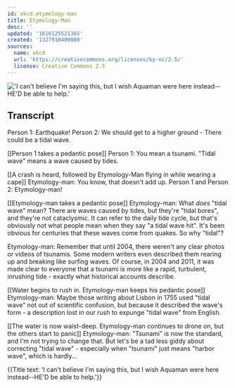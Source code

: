 ```yaml
---
id: xkcd.etymology-man
title: Etymology-Man
desc: ''
updated: '1616125521365'
created: '1327910400000'
sources:
  name: xkcd
  url: 'https://creativecommons.org/licenses/by-nc/2.5/'
  license: Creative Commons 2.5
---
```

!['I can't believe I'm saying this, but I wish Aquaman were here instead--HE'D be able to help.'](https://imgs.xkcd.com/comics/etymology_man.png)

## Transcript
Person 1: Earthquake!
Person 2: We should get to a higher ground - There could be a tidal wave.

[[Person 1 takes a pedantic pose]]
Person 1: You mean a tsunami. "Tidal wave" means a wave caused by tides.

[[A crash is heard, followed by Etymology-Man flying in while wearing a cape]]
Etymology-man: You know, that doesn't add up.
Person 1 and Person 2: Etymology-man!

[[Etymology-man takes a pedantic pose]]
Etymology-man: What *does* "tidal wave" mean? There are waves caused by tides, but they're "tidal bores", and they're not cataclysmic. It can refer to the daily tide cycle, but that's obviously not what people mean when they say "a tidal wave hit". It's been obvious for centuries that these waves come from quakes. So why "tidal"?

Etymology-man: Remember that until 2004, there weren't any clear photos or videos of tsunamis. Some modern writers even described them rearing up and breaking like surfing waves. Of course, in 2004 and 2011, it was made clear to everyone that a tsunami is more like a rapid, turbulent, inrushing tide - exactly what historical accounts describe.

[[Water begins to rush in.  Etymology-man keeps his pedantic pose]]
Etymology-man: Maybe those writing about Lisbon in 1755 used "tidal wave" not out of scientific confusion, but because it described the wave's form - a description lost in our rush to expunge "tidal wave" from English.

[[The water is now waist-deep.  Etymology-man continues to drone on, but the others start to panic]]
Etymology-man: "Tsunami" is now the standard, and I'm not trying to change that. But let's be a tad less giddy about correcting "tidal wave" - especially when "tsunami" just means "harbor wave", which is hardly...

{{Title text: 'I can't believe I'm saying this, but I wish Aquaman were here instead--HE'D be able to help.'}}
